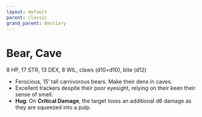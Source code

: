```yaml
---
layout: default
parent: Classic
grand_parent: Bestiary
---
```


# Bear, Cave

8 HP, 17 STR, 13 DEX, 8 WIL, claws (d10+d10), bite (d12)

- Ferocious, 15’ tall carnivorous bears. Make their dens in caves. 
- Excellent trackers despite their poor eyesight, relying on their keen their sense of smell.
- **Hug**: On **Critical Damage**, the target loses an additional d6 damage as they are squeezed into a pulp.
